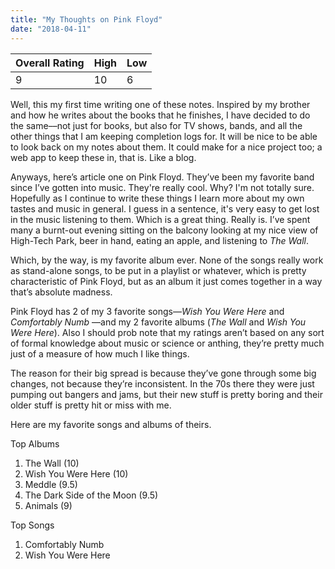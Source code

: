```yaml
---
title: "My Thoughts on Pink Floyd"
date: "2018-04-11"
---
```


| **Overall Rating** | **High** | **Low** |
|-|-|-|
| 9 | 10 | 6 |

Well, this my first time writing one of these notes. Inspired by my brother and how he writes about the books that he finishes, I have decided to do the same––not just for books, but also for TV shows, bands, and all the other things that I am keeping completion logs for. It will be nice to be able to look back on my notes about them. It could make for a nice project too; a web app to keep these in, that is. Like a blog.

Anyways, here’s article one on Pink Floyd. They’ve been my favorite band since I’ve gotten into music. They're really cool. Why? I'm not totally sure. Hopefully as I continue to write these things I learn more about my own tastes and music in general. I guess in a sentence, it's very easy to get lost in the music listening to them. Which is a great thing. Really is. I’ve spent many a burnt-out evening sitting on the balcony looking at my nice view of High-Tech Park, beer in hand, eating an apple, and listening to *The Wall*.

Which, by the way, is my favorite album ever. None of the songs really work as stand-alone songs, to be put in a playlist or whatever, which is pretty characteristic of Pink Floyd, but as an album it just comes together in a way that’s absolute madness.

Pink Floyd has 2 of my 3 favorite songs––*Wish You Were Here* and *Comfortably Numb* ––and my 2 favorite albums (*The Wall* and *Wish You Were Here*). Also I should prob note that my ratings aren’t based on any sort of formal knowledge about music or science or anthing, they’re pretty much just of a measure of how much I like things.

The reason for their big spread is because they’ve gone through some big changes, not because they’re inconsistent. In the 70s there they were just pumping out bangers and jams, but their new stuff is pretty boring and their older stuff is pretty hit or miss with me.

Here are my favorite songs and albums of theirs.

Top Albums
1. The Wall (10)
2. Wish You Were Here (10)
3. Meddle (9.5)
4. The Dark Side of the Moon (9.5)
5. Animals (9)

Top Songs
1. Comfortably Numb
2. Wish You Were Here

